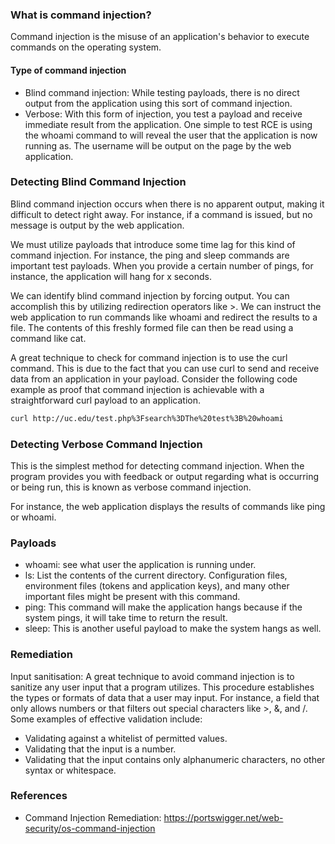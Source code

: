 ### What is command injection?
Command injection is the misuse of an application's behavior to execute commands on the operating system.

#### Type of command injection
- Blind command injection: While testing payloads, there is no direct output from the application using this sort of command injection. 
- Verbose: With this form of injection, you test a payload and receive immediate result from the application. One simple to test RCE is using the whoami command to will reveal the user that the application is now running as. The username will be output on the page by the web application.

### Detecting Blind Command Injection

Blind command injection occurs when there is no apparent output, making it difficult to detect right away. For instance, if a command is issued, but no message is output by the web application.

We must utilize payloads that introduce some time lag for this kind of command injection. For instance, the ping and sleep commands are important test payloads. When you provide a certain number of pings, for instance, the application will hang for x seconds.

We can identify blind command injection by forcing output. You can accomplish this by utilizing redirection operators like >. We can instruct the web application to run commands like whoami and redirect the results to a file. The contents of this freshly formed file can then be read using a command like cat.

A great technique to check for command injection is to use the curl command. This is due to the fact that you can use curl to send and receive data from an application in your payload. Consider the following code example as proof that command injection is achievable with a straightforward curl payload to an application.
```bash
curl http://uc.edu/test.php%3Fsearch%3DThe%20test%3B%20whoami
```

### Detecting Verbose Command Injection

This is the simplest method for detecting command injection. When the program provides you with feedback or output regarding what is occurring or being run, this is known as verbose command injection.

For instance, the web application displays the results of commands like ping or whoami.

### Payloads
- whoami: see what user the application is running under.
- ls: List the contents of the current directory. Configuration files, environment files (tokens and application keys), and many other important files might be present with this command.
- ping:	This command will make the application hangs because if the system pings, it will take time to return the result.
- sleep: This is another useful payload to make the system hangs as well.

### Remediation
Input sanitisation: A great technique to avoid command injection is to sanitize any user input that a program utilizes. This procedure establishes the types or formats of data that a user may input. For instance, a field that only allows numbers or that filters out special characters like >, &, and /. Some examples of effective validation include:
- Validating against a whitelist of permitted values.
- Validating that the input is a number.
- Validating that the input contains only alphanumeric characters, no other syntax or whitespace.

### References
- Command Injection Remediation: https://portswigger.net/web-security/os-command-injection
